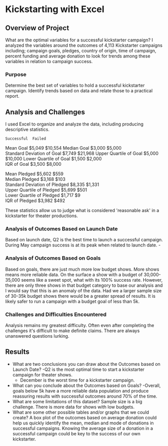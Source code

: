 # Kickstarting with Excel

## Overview of Project
What are the optimal variables for a successful kickstarter campaign? I analyzed the variables around the outcomes of 4,113 Kickstarter campaigns including; campaign goals, pledges, country of origin, time of campaign, percent funding and average donation to look for trends among these variables in relation to campaign success.
### Purpose
Determine the best set of variables to hold a successful kickstarter campaign. Identify trends based on data and relate those to a practical report.
## Analysis and Challenges
I used Excel to organize and analyze the data, including producing descriptive statistics. 

	Successful 	Failed	
Mean Goal	$5,049	$10,554	
Median Goal	$3,000	$5,000	
Standard Deviation of Goal	$7,749	$21,968	
Upper Quartile of Goal	$5,000	$10,000	
Lower Quartile of Goal	$1,500	$2,000	
IQR of Goal	$3,500	$8,000	
			
Mean Pledged	$5,602	$559	
Median Pledged	$3,168	$103	
Standard Deviation of Pledged	$8,335	$1,331	
Upper Quartile of Pledged	$5,699	$501	
Lower Quartile of Pledged	$1,717	$9	
IQR of Pledged	$3,982	$492	
			
These statistics allow us to judge what is considered 'reasonable ask' in a kickstarter for theater productions.

### Analysis of Outcomes Based on Launch Date
Based on launch date, Q2 is the best time to launch a successful campaign. During May campaign success is at its peak when related to launch date. 
	-
### Analysis of Outcomes Based on Goals
Based on goals, there are just much more low budget shows. More shows means more reliable data. On the surface a show with a budget of 30,000-35,000 seems like a sweet spot, what with its 100% success rate. However, there are only three shows in that budget category to base our analysis and I would say that this is an anomaly of the data. Had we a larger sample size of 30-35k budget shows there would be a greater spread of results. It is likely safer to run a campaign with a budget goal of less than 5k. 

### Challenges and Difficulties Encountered
Analysis remains my greatest difficulty. Often even after completing the challenges it's difficult to make definite claims. There are always unanswered questions lurking.
## Results

- What are two conclusions you can draw about the Outcomes based on Launch Date?
	-Q2 is the most optimal time to start a kickstarter campaign for theater shows.
	- December is the worst time for a kickstarter campaign.
- What can you conclude about the Outcomes based on Goals?
	-Overall, goals below 5k have a more reliable data population and produce reassuring results with successful outcomes around 70% of the time.
- What are some limitations of this dataset?
Sample size is a big challenge. There is more data for shows with low budgets. 
- What are some other possible tables and/or graphs that we could create?
A box plot of the outcomes based on average donation could help us quickly identify the mean, median and mode of donations in successful campaigns. Knowing the average size of a donation in a successful campaign could be key to the success of our own kickstarter. 

